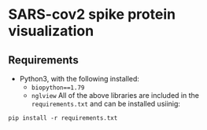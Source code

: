 # SARS-cov2 spike protein visualization

## Requirements
* Python3, with the following installed:
    * `biopython==1.79`
    * `nglview`
All of the above libraries are included in the `requirements.txt` and can be installed usiinig:

```
pip install -r requirements.txt
```